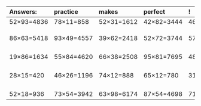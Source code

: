 | Answers: | practice | makes | perfect | ! |
| :--- | :--- | :--- | :--- | :--- |
| 52×93=4836 | 78×11=858 | 52×31=1612 | 42×82=3444 | 46×49=2254 | 
|   |   |   |   |   | 
|   |   |   |   |   | 
|   |   |   |   |   | 
| 86×63=5418 | 93×49=4557 | 39×62=2418 | 52×72=3744 | 57×98=5586 | 
|   |   |   |   |   | 
|   |   |   |   |   | 
|   |   |   |   |   | 
|   |   |   |   |   | 
| 19×86=1634 | 55×84=4620 | 66×38=2508 | 95×81=7695 | 48×89=4272 | 
|   |   |   |   |   | 
|   |   |   |   |   | 
|   |   |   |   |   | 
|   |   |   |   |   | 
| 28×15=420 | 46×26=1196 | 74×12=888 | 65×12=780 | 31×22=682 | 
|   |   |   |   |   | 
|   |   |   |   |   | 
|   |   |   |   |   | 
|   |   |   |   |   | 
| 52×18=936 | 73×54=3942 | 63×98=6174 | 87×54=4698 | 71×79=5609 | 
